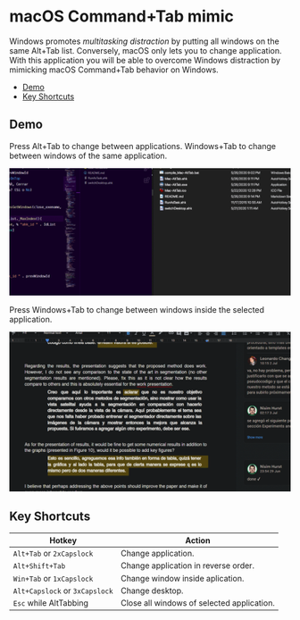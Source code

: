 # macOS Command+Tab mimic <!-- omit in toc -->

Windows promotes _multitasking distraction_ by putting all windows on the same Alt+Tab list. Conversely, macOS only lets you to change application. With this application you will be able to overcome Windows distraction by mimicking macOS Command+Tab behavior on Windows.

- [Demo](#demo)
- [Key Shortcuts](#key-shortcuts)

## Demo

Press Alt+Tab to change between applications. Windows+Tab to change between windows of the same application.

![image](./images/demo.gif)

Press Windows+Tab to change between windows inside the selected application.

![image](./images/demo2.gif)

## Key Shortcuts

| Hotkey                         | Action                                     |
| ------------------------------ | ------------------------------------------ |
| `Alt+Tab` or `2xCapslock`      | Change application.                        |
| `Alt+Shift+Tab`                | Change application in reverse order.       |
| `Win+Tab` or `1xCapslock`      | Change window inside aplication.           |
| `Alt+Capslock` or `3xCapslock` | Change desktop.                            |
| `Esc` while AltTabbing         | Close all windows of selected application. |
